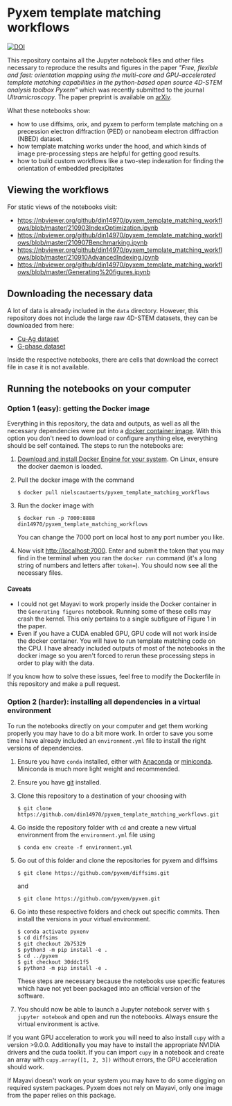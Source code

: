 # Pyxem template matching workflows

[![DOI](https://zenodo.org/badge/425115743.svg)](https://zenodo.org/badge/latestdoi/425115743)

This repository contains all the Jupyter notebook files and other files necessary to reproduce the results and figures in the paper *"Free, flexible and fast: orientation mapping using the multi-core and GPU-accelerated template matching capabilities in the python-based open source 4D-STEM analysis toolbox Pyxem"* which was recently submitted to the journal *Ultramicroscopy*. The paper preprint is available on [arXiv](https://arxiv.org/abs/2111.07347).

What these notebooks show:
* how to use diffsims, orix, and pyxem to perform template matching on a precession electron diffraction (PED) or nanobeam electron diffraction (NBED) dataset. 
* how template matching works under the hood, and which kinds of image pre-processing steps are helpful for getting good results.
* how to build custom workflows like a two-step indexation for finding the orientation of embedded precipitates

## Viewing the workflows

For static views of the notebooks visit:

* <https://nbviewer.org/github/din14970/pyxem_template_matching_workflows/blob/master/210903IndexOptimization.ipynb>
* <https://nbviewer.org/github/din14970/pyxem_template_matching_workflows/blob/master/210907Benchmarking.ipynb>
* <https://nbviewer.org/github/din14970/pyxem_template_matching_workflows/blob/master/210910AdvancedIndexing.ipynb>
* <https://nbviewer.org/github/din14970/pyxem_template_matching_workflows/blob/master/Generating%20figures.ipynb>

## Downloading the necessary data

A lot of data is already included in the `data` directory.
However, this repository does not include the large raw 4D-STEM datasets, they can be downloaded from here:
* [Cu-Ag dataset](https://doi.org/10.5281/zenodo.5595292)
* [G-phase dataset](https://doi.org/10.5281/zenodo.5597738)

Inside the respective notebooks, there are cells that download the correct file in case it is not available.

## Running the notebooks on your computer

### Option 1 (easy): getting the Docker image
Everything in this repository, the data and outputs, as well as all the necessary dependencies were put into a [docker container image](https://docs.docker.com/get-started/overview/).
With this option you don't need to download or configure anything else, everything should be self contained.
The steps to run the notebooks are:

1. [Download and install Docker Engine for your system](https://docs.docker.com/engine/install/). On Linux, ensure the docker daemon is loaded.
2. Pull the docker image with the command 
    ```
    $ docker pull nielscautaerts/pyxem_template_matching_workflows
    ```

3. Run the docker image with
    ```
    $ docker run -p 7000:8888 din14970/pyxem_template_matching_workflows
    ```
    You can change the 7000 port on local host to any port number you like.

4. Now visit <http://localhost:7000>. Enter and submit the token that you may find in the terminal when you ran the `docker run` command (it's a long string of numbers and letters after `token=`). You should now see all the necessary files.

#### Caveats
* I could not get Mayavi to work properly inside the Docker container in the `Generating figures` notebook. Running some of these cells may crash the kernel. This only pertains to a single subfigure of Figure 1 in the paper.
* Even if you have a CUDA enabled GPU, GPU code will not work inside the docker container. You will have to run template matching code on the CPU. I have already included outputs of most of the notebooks in the docker image so you aren't forced to rerun these processing steps in order to play with the data.

If you know how to solve these issues, feel free to modify the Dockerfile in this repository and make a pull request.

### Option 2 (harder): installing all dependencies in a virtual environment
To run the notebooks directly on your computer and get them working properly you may have to do a bit more work.
In order to save you some time I have already included an `environment.yml` file to install the right versions of dependencies.

1. Ensure you have `conda` installed, either with [Anaconda](https://www.anaconda.com/products/individual) or [miniconda](https://docs.conda.io/en/latest/miniconda.html). Miniconda is much more light weight and recommended.
2. Ensure you have [git](https://git-scm.com/downloads) installed.
3. Clone this repository to a destination of your choosing with
    ```
    $ git clone https://github.com/din14970/pyxem_template_matching_workflows.git
    ```

4. Go inside the repository folder with `cd` and create a new virtual environment from the `environment.yml` file using
    ```
    $ conda env create -f environment.yml
    ```

5. Go out of this folder and clone the repositories for pyxem and diffsims 
    ```
    $ git clone https://github.com/pyxem/diffsims.git
    ```

    and 

    ```
    $ git clone https://github.com/pyxem/pyxem.git
    ```

6. Go into these respective folders and check out specific commits. Then install the versions in your virtual environment.
    ```
    $ conda activate pyxenv
    $ cd diffsims
    $ git checkout 2b75329 
    $ python3 -m pip install -e .
    $ cd ../pyxem
    $ git checkout 30ddc1f5
    $ python3 -m pip install -e .
    ```
    These steps are necessary because the notebooks use specific features which have not yet been packaged into an official version of the software.

7. You should now be able to launch a Jupyter notebook server with `$ jupyter notebook` and open and run the notebooks. Always ensure the virtual environment is active.

If you want GPU acceleration to work you will need to also install `cupy` with a version >9.0.0.
Additionally you may have to install the appropriate NVIDIA drivers and the cuda toolkit.
If you can import `cupy` in a notebook and create an array with `cupy.array([1, 2, 3])` without errors, the GPU acceleration should work.

If Mayavi doesn't work on your system you may have to do some digging on required system packages.
Pyxem does not rely on Mayavi, only one image from the paper relies on this package.
